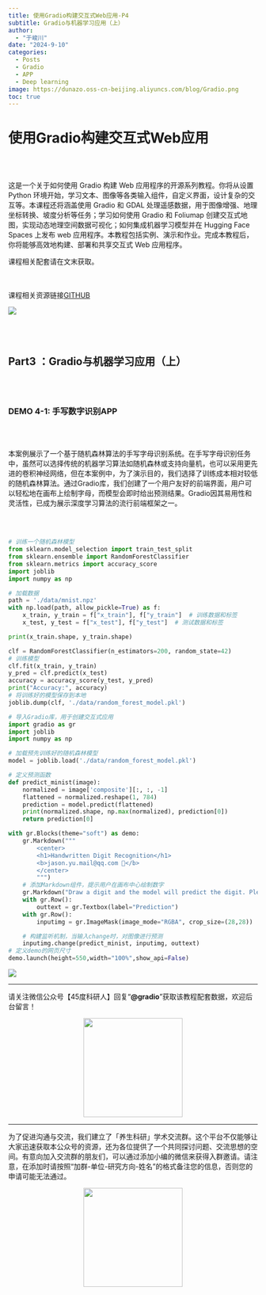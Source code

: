 ```yaml
---
title: 使用Gradio构建交互式Web应用-P4
subtitle: Gradio与机器学习应用（上）
author: 
  - "于峻川"
date: "2024-9-10"
categories:
  - Posts
  - Gradio
  - APP
  - Deep learning
image: https://dunazo.oss-cn-beijing.aliyuncs.com/blog/Gradio.png
toc: true
---
```



# 使用Gradio构建交互式Web应用

<br><br>
<p align="left"> 这是一个关于如何使用 Gradio 构建 Web 应用程序的开源系列教程。你将从设置 Python 环境开始，学习文本、图像等各类输入组件，自定义界面，设计复杂的交互等。本课程还将涵盖使用 Gradio 和 GDAL 处理遥感数据，用于图像增强、地理坐标转换、坡度分析等任务；学习如何使用 Gradio 和 Foliumap 创建交互式地图，实现动态地理空间数据可视化；如何集成机器学习模型并在 Hugging Face Spaces 上发布 web 应用程序。本教程包括实例、演示和作业。完成本教程后，你将能够高效地构建、部署和共享交互式 Web 应用程序。</p>
课程相关配套请在文末获取。

<br><br>
课程相关资源链接[GITHUB](https://github.com/JunchuanYu/Building_Interactive_Web_APP_with_Gradio)

![](https://dunazo.oss-cn-beijing.aliyuncs.com/blog/Gradio_09.png)


<br><br>

## Part3 ：Gradio与机器学习应用（上）

<br><br>

### DEMO 4-1: 手写数字识别APP

<br><br>

<p align="left"> 本案例展示了一个基于随机森林算法的手写字母识别系统。在手写字母识别任务中，虽然可以选择传统的机器学习算法如随机森林或支持向量机，也可以采用更先进的卷积神经网络，但在本案例中，为了演示目的，我们选择了训练成本相对较低的随机森林算法。通过Gradio库，我们创建了一个用户友好的前端界面，用户可以轻松地在画布上绘制字母，而模型会即时给出预测结果。Gradio因其易用性和灵活性，已成为展示深度学习算法的流行前端框架之一。</p>


<br><br>

```python
# 训练一个随机森林模型
from sklearn.model_selection import train_test_split
from sklearn.ensemble import RandomForestClassifier
from sklearn.metrics import accuracy_score
import joblib 
import numpy as np  

# 加载数据
path = './data/mnist.npz'  
with np.load(path, allow_pickle=True) as f:
    x_train, y_train = f["x_train"], f["y_train"]  # 训练数据和标签
    x_test, y_test = f["x_test"], f["y_test"]  # 测试数据和标签

print(x_train.shape, y_train.shape)

clf = RandomForestClassifier(n_estimators=200, random_state=42)
# 训练模型
clf.fit(x_train, y_train)
y_pred = clf.predict(x_test)
accuracy = accuracy_score(y_test, y_pred)
print("Accuracy:", accuracy)
# 将训练好的模型保存到本地
joblib.dump(clf, './data/random_forest_model.pkl')

# 导入Gradio库，用于创建交互式应用
import gradio as gr
import joblib
import numpy as np

# 加载预先训练好的随机森林模型
model = joblib.load('./data/random_forest_model.pkl')

# 定义预测函数
def predict_minist(image):
    normalized = image['composite'][:, :, -1]
    flattened = normalized.reshape(1, 784)
    prediction = model.predict(flattened)
    print(normalized.shape, np.max(normalized), prediction[0])
    return prediction[0]

with gr.Blocks(theme="soft") as demo:
    gr.Markdown("""
        <center> 
        <h1>Handwritten Digit Recognition</h1>
        <b>jason.yu.mail@qq.com 📧</b>
        </center>
        """)  
    # 添加Markdown组件，提示用户在画布中心绘制数字
    gr.Markdown("Draw a digit and the model will predict the digit. Please draw the digit in the center of the canvas")
    with gr.Row():
        outtext = gr.Textbox(label="Prediction")
    with gr.Row():
        inputimg = gr.ImageMask(image_mode="RGBA", crop_size=(28,28))

    # 构建监听机制，当输入change时，对图像进行预测
    inputimg.change(predict_minist, inputimg, outtext)
# 定义demo的网页尺寸
demo.launch(height=550,width="100%",show_api=False)

```

![](https://dunazo.oss-cn-beijing.aliyuncs.com/blog/demo4-1.gif)




---------------------------
请关注微信公众号【45度科研人】回复“**@gradio**”获取该教程配套数据，欢迎后台留言！


<span style="display: block; text-align: center; margin-left: auto; margin-right: auto;">
    <img src="https://dunazo.oss-cn-beijing.aliyuncs.com/blog/wechat-simple.png" width="200"  alt="">
</span>

---------------------------

为了促进沟通与交流，我们建立了「养生科研」学术交流群。这个平台不仅能够让大家迅速获取本公众号的资源，还为各位提供了一个共同探讨问题、交流思想的空间。有意向加入交流群的朋友们，可以通过添加小编的微信来获得入群邀请。请注意，在添加时请按照“加群-单位-研究方向-姓名”的格式备注您的信息，否则您的申请可能无法通过。


<span style="display: block; text-align: center; margin-left: auto; margin-right: auto;">
    <img src="https://dunazo.oss-cn-beijing.aliyuncs.com/blog/laidian.jpg" width="200"  alt="">
</span>
